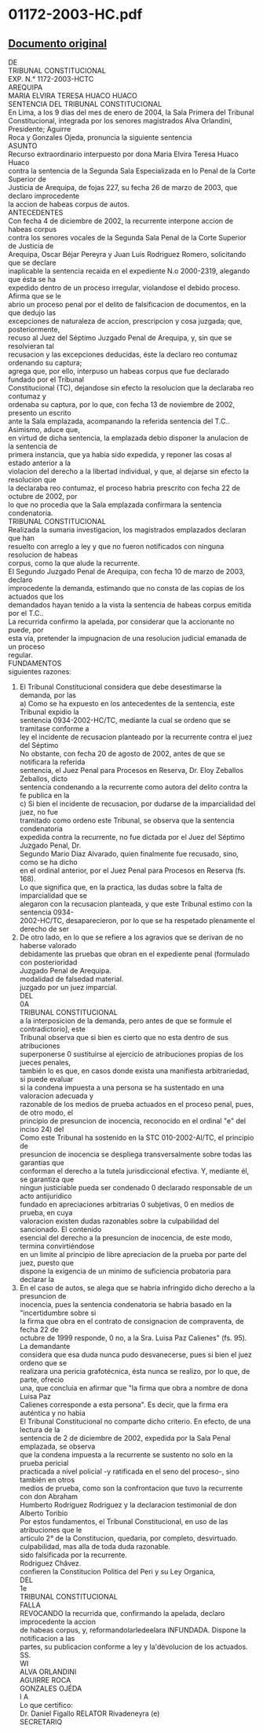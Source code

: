 
01172-2003-HC.pdf
=================
  
[Documento original](https://tc.gob.pe/jurisprudencia/2004/01172-2003-HC.pdf)  
---  
DE  
TRIBUNAL CONSTITUCIONAL  
EXP. N.° 1172-2003-HCTC  
AREQUIPA  
MARIA ELVIRA TERESA HUACO HUACO  
SENTENCIA DEL TRIBUNAL CONSTITUCIONAL  
En Lima, a los 9 dias del mes de enero de 2004, la Sala Primera del Tribunal  
Constitucional, integrada por los senores magistrados Alva Orlandini, Presidente; Aguirre  
Roca y Gonzales Ojeda, pronuncia la siguiente sentencia  
ASUNTO  
Recurso extraordinario interpuesto por dona Maria Elvira Teresa Huaco Huaco  
contra la sentencia de la Segunda Sala Especializada en lo Penal de la Corte Superior de  
Justicia de Arequipa, de fojas 227, su fecha 26 de marzo de 2003, que declaro improcedente  
la accion de habeas corpus de autos.  
ANTECEDENTES  
Con fecha 4 de diciembre de 2002, la recurrente interpone accion de habeas corpus  
contra los senores vocales de la Segunda Sala Penal de la Corte Superior de Justicia de  
Arequipa, Oscar Béjar Pereyra y Juan Luis Rodriguez Romero, solicitando que se declare  
inaplicable la sentencia recaida en el expediente N.o 2000-2319, alegando que ésta se ha  
expedido dentro de un proceso irregular, violandose el debido proceso. Afirma que se le  
abrio un proceso penal por el delito de falsificacion de documentos, en la que dedujo las  
excepciones de naturaleza de accion, prescripcion y cosa juzgada; que, posteriormente,  
recuso al Juez del Séptimo Juzgado Penal de Arequipa, y, sin que se resolvieran tal  
recusacion y las excepciones deducidas, éste la declaro reo contumaz ordenando su captura;  
agrega que, por ello, interpuso un habeas corpus que fue declarado fundado por el Tribunal  
Constitucional (TC), dejandose sin efecto la resolucion que la declaraba reo contumaz y  
ordenaba su captura, por lo que, con fecha 13 de noviembre de 2002, presento un escrito  
ante la Sala emplazada, acompanando la referida sentencia del T.C.. Asimismo, aduce que,  
en virtud de dicha sentencia, la emplazada debio disponer la anulacion de la sentencia de  
primera instancia, que ya habia sido expedida, y reponer las cosas al estado anterior a la  
violacion del derecho a la libertad individual, y que, al dejarse sin efecto la resolucion que  
la declaraba reo contumaz, el proceso habria prescrito con fecha 22 de octubre de 2002, por  
lo que no procedia que la Sala emplazada confirmara la sentencia condenatoria.  
TRIBUNAL CONSTITUCIONAL  
Realizada la sumaria investigacion, los magistrados emplazados declaran que han  
resuelto con arreglo a ley y que no fueron notificados con ninguna resolucion de habeas  
corpus, como la que alude la recurrente.  
El Segundo Juzgado Penal de Arequipa, con fecha 10 de marzo de 2003, declaro  
improcedente la demanda, estimando que no consta de las copias de los actuados que los  
demandados hayan tenido a la vista la sentencia de habeas corpus emitida por el T.C..  
La recurrida confirmo la apelada, por considerar que la accionante no puede, por  
esta via, pretender la impugnacion de una resolucion judicial emanada de un proceso  
regular.  
FUNDAMENTOS  
siguientes razones:  
1. El Tribunal Constitucional considera que debe desestimarse la demanda, por las  
a) Como se ha expuesto en los antecedentes de la sentencia, este Tribunal expidio la  
sentencia 0934-2002-HC/TC, mediante la cual se ordeno que se tramitase conforme a  
ley el incidente de recusacion planteado por la recurrente contra el juez del Séptimo  
No obstante, con fecha 20 de agosto de 2002, antes de que se notificara la referida  
sentencia, el Juez Penal para Procesos en Reserva, Dr. Eloy Zeballos Zeballos, dicto  
sentencia condenando a la recurrente como autora del delito contra la fe publica en la  
c) Si bien el incidente de recusacion, por dudarse de la imparcialidad del juez, no fue  
tramitado como ordeno este Tribunal, se observa que la sentencia condenatoria  
expedida contra la recurrente, no fue dictada por el Juez del Séptimo Juzgado Penal, Dr.  
Segundo Mario Diaz Alvarado, quien finalmente fue recusado, sino, como se ha dicho  
en el ordinal anterior, por el Juez Penal para Procesos en Reserva (fs. 168).  
Lo que significa que, en la practica, las dudas sobre la falta de imparcialidad que se  
alegaron con la recusacion planteada, y que este Tribunal estimo con la sentencia 0934-  
2002-HC/TC, desaparecieron, por lo que se ha respetado plenamente el derecho de ser  
2. De otro lado, en lo que se refiere a los agravios que se derivan de no haberse valorado  
debidamente las pruebas que obran en el expediente penal (formulado con posterioridad  
Juzgado Penal de Arequipa.  
modalidad de falsedad material.  
juzgado por un juez imparcial.  
DEL  
0A  
TRIBUNAL CONSTITUCIONAL  
a la interposicion de la demanda, pero antes de que se formule el contradictorio], este  
Tribunal observa que si bien es cierto que no esta dentro de sus atribuciones  
superponerse 0 sustituirse al ejercicio de atribuciones propias de los jueces penales,  
también lo es que, en casos donde exista una manifiesta arbitrariedad, si puede evaluar  
si la condena impuesta a una persona se ha sustentado en una valoracion adecuada y  
razonable de los medios de prueba actuados en el proceso penal, pues, de otro modo, el  
principio de presuncion de inocencia, reconocido en el ordinal "e" del inciso 24) del  
Como este Tribunal ha sostenido en la STC 010-2002-AI/TC, el principio de  
presuncion de inocencia se despliega transversalmente sobre todas las garantias que  
conforman el derecho a la tutela jurisdiccional efectiva. Y, mediante él, se garantiza que  
ningun justiciable pueda ser condenado 0 declarado responsable de un acto antijuridico  
fundado en apreciaciones arbitrarias 0 subjetivas, 0 en medios de prueba, en cuya  
valoracion existen dudas razonables sobre la culpabilidad del sancionado. El contenido  
esencial del derecho a la presuncion de inocencia, de este modo, termina convirtiéndose  
en un limite al principio de libre apreciacion de la prueba por parte del juez, puesto que  
dispone la exigencia de un minimo de suficiencia probatoria para declarar la  
3. En el caso de autos, se alega que se habria infringido dicho derecho a la presuncion de  
inocencia, pues la sentencia condenatoria se habria basado en la "incertidumbre sobre si  
la firma que obra en el contrato de consignacion de compraventa, de fecha 22 de  
octubre de 1999 responde, 0 no, a la Sra. Luisa Paz Calienes" (fs. 95). La demandante  
considera que esa duda nunca pudo desvanecerse, pues si bien el juez ordeno que se  
realizara una pericia grafotécnica, ésta nunca se realizo, por lo que, de parte, ofrecio  
una, que concluia en afirmar que "la firma que obra a nombre de dona Luisa Paz  
Calienes corresponde a esta persona". Es decir, que la firma era auténtica y no habia  
El Tribunal Constitucional no comparte dicho criterio. En efecto, de una lectura de la  
sentencia de 2 de diciembre de 2002, expedida por la Sala Penal emplazada, se observa  
que la condena impuesta a la recurrente se sustento no solo en la prueba pericial  
practicada a nivel policial -y ratificada en el seno del proceso-, sino también en otros  
medios de prueba, como son la confrontacion que tuvo la recurrente con don Abraham  
Humberto Rodriguez Rodriguez y la declaracion testimonial de don Alberto Toribio  
Por estos fundamentos, el Tribunal Constitucional, en uso de las atribuciones que le  
articulo 2° de la Constitucion, quedaria, por completo, desvirtuado.  
culpabilidad, mas alla de toda duda razonable.  
sido falsificada por la recurrente.  
Rodriguez Châvez.  
confieren la Constitucion Politica del Peri y su Ley Organica,  
DEL  
1e  
TRIBUNAL CONSTITUCIONAL  
FALLA  
REVOCANDO la recurrida que, confirmando la apelada, declaro improcedente la accion  
de habeas corpus, y, reformandolarledeelara INFUNDADA. Dispone la notificacion a las  
partes, su publicacion conforme a ley y la'dèvolucion de los actuados.  
SS.  
WI   
ALVA ORLANDINI  
AGUIRRE ROCA  
GONZALES OJÉDA  
l A  
Lo que certifico:  
Dr. Daniel Figallo RELATOR Rivadeneyra (e)  
SECRETARIQ